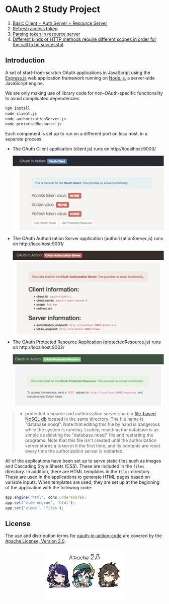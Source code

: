 OAuth 2 Study Project
=====================

1. [Basic Client + Auth Server + Resource Server](./1-basic)
2. [Refresh access token](./2-refresh-accessd-token)
3. [Parsing token in resource server](./3-parsing-token-in-resource-server)
4. [Different kinds of HTTP methods require different scopes in order for the call to be successful](./4-scopped-http-methods)


Introduction
------------

A set of start-from-scratch OAuth applications in JavaScript using the [Express.js](http://expressjs.com/) web
application framework running on [Node.js](https://nodejs.org/), a server-side JavaScript engine.

We are only making use of library code for non-OAuth-specific functionality to avoid complicated dependencies

```bash
npm install
node client.js
node authorizationServer.js
node protectedResource.js
```

Each component is set up to run on a different port on localhost, in a separate process:

- The OAuth Client application (client.js) runs on http://localhost:9000/

  ![Error loading client-js.png](./client-js.png)

- The OAuth Authorization Server application (authorizationServer.js) runs on http://localhost:9001/

  ![Error loading client-js.png](./authorizationServer-js.png)

- The OAuth Protected Resource Application (protectedResource.js) runs on http://localhost:9002/

  ![Error loading client-js.png](./protectedResource-js.png)

> - protected resource and authorization server share a [file-based NoSQL db](https://www.npmjs.com/package/nosql)
>   located in the same directory. The file name is "database.nosql". Note that editing this file by hand is dangerous 
>   while the system is running. Luckily, resetting the database is as simple as deleting the "database.nosql" file and 
>   restarting the programs. Note that this file isn't created until the authorization server stores a token in it the 
>   first time, and its contents are reset every time the authorization server is restarted.

All of the applications have been set up to serve static files such as images and Cascading Style Sheets (CSS). These
are included in the `files` directory. In addition, there are HTML templates in the `files` directory. These are used in 
the applications to generate HTML pages based on variable inputs. When templates are used, they are set up at the
beginning of the application with the following code:

```javascript
app.engine('html', cons.underscore);
app.set('view engine', 'html');
app.set('views', 'files');
```


License
-------

The use and distribution terms for [oauth-in-action-code](https://qubitpi.github.io/oauth-in-action-code/) are covered
by the [Apache License, Version 2.0](http://www.apache.org/licenses/LICENSE-2.0.html).

<div align="center">
    <a href="https://opensource.org/licenses">
        <img align="center" width="50%" alt="License Illustration" src="https://github.com/QubitPi/QubitPi/blob/master/img/apache-2.png?raw=true">
    </a>
</div>
